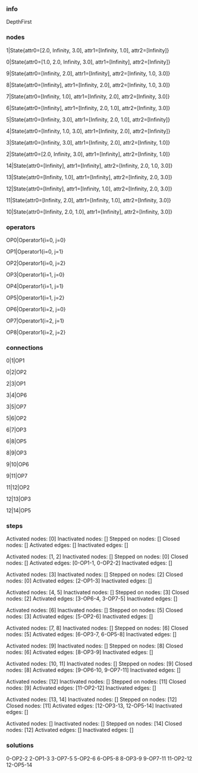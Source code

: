 ### info

DepthFirst

### nodes

1|State{attr0=[2.0, Infinity, 3.0], attr1=[Infinity, 1.0], attr2=[Infinity]}

0|State{attr0=[1.0, 2.0, Infinity, 3.0], attr1=[Infinity], attr2=[Infinity]}

9|State{attr0=[Infinity, 2.0], attr1=[Infinity], attr2=[Infinity, 1.0, 3.0]}

8|State{attr0=[Infinity], attr1=[Infinity, 2.0], attr2=[Infinity, 1.0, 3.0]}

7|State{attr0=[Infinity, 1.0], attr1=[Infinity, 2.0], attr2=[Infinity, 3.0]}

6|State{attr0=[Infinity], attr1=[Infinity, 2.0, 1.0], attr2=[Infinity, 3.0]}

5|State{attr0=[Infinity, 3.0], attr1=[Infinity, 2.0, 1.0], attr2=[Infinity]}

4|State{attr0=[Infinity, 1.0, 3.0], attr1=[Infinity, 2.0], attr2=[Infinity]}

3|State{attr0=[Infinity, 3.0], attr1=[Infinity, 2.0], attr2=[Infinity, 1.0]}

2|State{attr0=[2.0, Infinity, 3.0], attr1=[Infinity], attr2=[Infinity, 1.0]}

14|State{attr0=[Infinity], attr1=[Infinity], attr2=[Infinity, 2.0, 1.0, 3.0]}

13|State{attr0=[Infinity, 1.0], attr1=[Infinity], attr2=[Infinity, 2.0, 3.0]}

12|State{attr0=[Infinity], attr1=[Infinity, 1.0], attr2=[Infinity, 2.0, 3.0]}

11|State{attr0=[Infinity, 2.0], attr1=[Infinity, 1.0], attr2=[Infinity, 3.0]}

10|State{attr0=[Infinity, 2.0, 1.0], attr1=[Infinity], attr2=[Infinity, 3.0]}

### operators

OP0|Operator1{i=0, j=0}

OP1|Operator1{i=0, j=1}

OP2|Operator1{i=0, j=2}

OP3|Operator1{i=1, j=0}

OP4|Operator1{i=1, j=1}

OP5|Operator1{i=1, j=2}

OP6|Operator1{i=2, j=0}

OP7|Operator1{i=2, j=1}

OP8|Operator1{i=2, j=2}

### connections

0|1|OP1

0|2|OP2

2|3|OP1

3|4|OP6

3|5|OP7

5|6|OP2

6|7|OP3

6|8|OP5

8|9|OP3

9|10|OP6

9|11|OP7

11|12|OP2

12|13|OP3

12|14|OP5

### steps

Activated nodes: [0] Inactivated nodes: [] Stepped on nodes: [] Closed nodes: [] Activated edges: [] Inactivated edges: []

Activated nodes: [1, 2] Inactivated nodes: [] Stepped on nodes: [0] Closed nodes: [] Activated edges: [0-OP1-1, 0-OP2-2] Inactivated edges: []

Activated nodes: [3] Inactivated nodes: [] Stepped on nodes: [2] Closed nodes: [0] Activated edges: [2-OP1-3] Inactivated edges: []

Activated nodes: [4, 5] Inactivated nodes: [] Stepped on nodes: [3] Closed nodes: [2] Activated edges: [3-OP6-4, 3-OP7-5] Inactivated edges: []

Activated nodes: [6] Inactivated nodes: [] Stepped on nodes: [5] Closed nodes: [3] Activated edges: [5-OP2-6] Inactivated edges: []

Activated nodes: [7, 8] Inactivated nodes: [] Stepped on nodes: [6] Closed nodes: [5] Activated edges: [6-OP3-7, 6-OP5-8] Inactivated edges: []

Activated nodes: [9] Inactivated nodes: [] Stepped on nodes: [8] Closed nodes: [6] Activated edges: [8-OP3-9] Inactivated edges: []

Activated nodes: [10, 11] Inactivated nodes: [] Stepped on nodes: [9] Closed nodes: [8] Activated edges: [9-OP6-10, 9-OP7-11] Inactivated edges: []

Activated nodes: [12] Inactivated nodes: [] Stepped on nodes: [11] Closed nodes: [9] Activated edges: [11-OP2-12] Inactivated edges: []

Activated nodes: [13, 14] Inactivated nodes: [] Stepped on nodes: [12] Closed nodes: [11] Activated edges: [12-OP3-13, 12-OP5-14] Inactivated edges: []

Activated nodes: [] Inactivated nodes: [] Stepped on nodes: [14] Closed nodes: [12] Activated edges: [] Inactivated edges: []

### solutions

0-OP2-2 2-OP1-3 3-OP7-5 5-OP2-6 6-OP5-8 8-OP3-9 9-OP7-11 11-OP2-12 12-OP5-14
